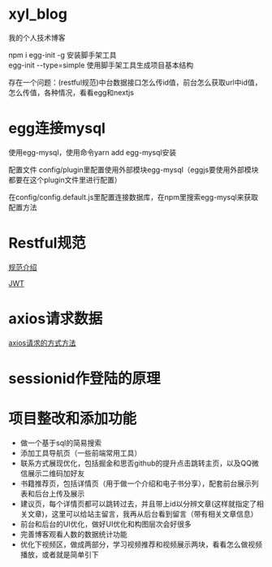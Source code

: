 # xyl_blog
我的个人技术博客

npm i egg-init -g     安装脚手架工具  
egg-init --type=simple     使用脚手架工具生成项目基本结构

存在一个问题：(restful规范)中台数据接口怎么传id值，前台怎么获取url中id值，怎么传值，各种情况，看看egg和nextjs

# egg连接mysql
使用egg-mysql，使用命令yarn add egg-mysql安装

配置文件 config/plugin里配置使用外部模块egg-mysql（eggjs要使用外部模块都要在这个plugin文件里进行配置）

在config/config.default.js里配置连接数据库，在npm里搜索egg-mysql来获取配置方法

# Restful规范
[规范介绍](https://restfulapi.cn/)

[JWT](https://zhuanlan.zhihu.com/p/158186278?from_voters_page=true)

# axios请求数据
[axios请求的方式方法](http://axios-js.com/zh-cn/docs/)

# sessionid作登陆的原理


# 项目整改和添加功能
- 做一个基于sql的简易搜索
- 添加工具导航页（一些前端常用工具）
- 联系方式展现优化，包括掘金和思否github的提升点击跳转主页，以及QQ微信展示二维码加好友
- 书籍推荐页，包括详情页（用于做一个介绍和电子书分享），配套前台展示列表和后台上传及展示
- 建议页，每个详情页都可以跳转过去，并且带上id以分辨文章(这样就指定了相关文章)，这里可以给站主留言，我再从后台看到留言（带有相关文章信息）
- 前台和后台的UI优化，做好UI优化和构图层次会好很多
- 完善博客观看人数的数据统计功能
- 优化下视频区，做成两部分，学习视频推荐和视频展示两块，看看怎么做视频播放，或者就是简单引下